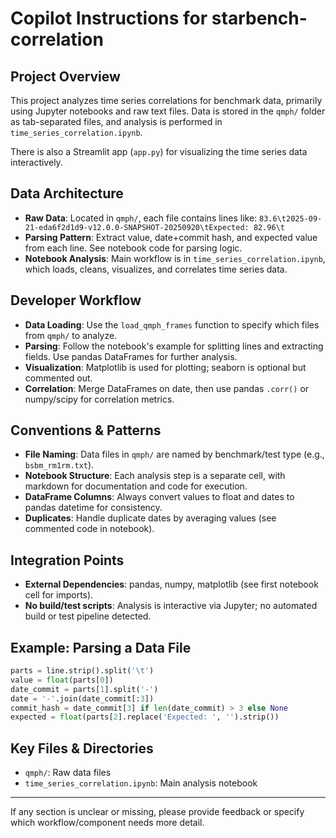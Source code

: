 # Copilot Instructions for starbench-correlation

## Project Overview
This project analyzes time series correlations for benchmark data, primarily using Jupyter notebooks and raw text files. Data is stored in the `qmph/` folder as tab-separated files, and analysis is performed in `time_series_correlation.ipynb`.

There is also a Streamlit app (`app.py`) for visualizing the time series data interactively.

## Data Architecture
- **Raw Data**: Located in `qmph/`, each file contains lines like:
  `83.6\t2025-09-21-eda6f2d1d9-v12.0.0-SNAPSHOT-20250920\tExpected: 82.96\t`
- **Parsing Pattern**: Extract value, date+commit hash, and expected value from each line. See notebook code for parsing logic.
- **Notebook Analysis**: Main workflow is in `time_series_correlation.ipynb`, which loads, cleans, visualizes, and correlates time series data.

## Developer Workflow
- **Data Loading**: Use the `load_qmph_frames` function to specify which files from `qmph/` to analyze.
- **Parsing**: Follow the notebook's example for splitting lines and extracting fields. Use pandas DataFrames for further analysis.
- **Visualization**: Matplotlib is used for plotting; seaborn is optional but commented out.
- **Correlation**: Merge DataFrames on date, then use pandas `.corr()` or numpy/scipy for correlation metrics.

## Conventions & Patterns
- **File Naming**: Data files in `qmph/` are named by benchmark/test type (e.g., `bsbm_rm1rm.txt`).
- **Notebook Structure**: Each analysis step is a separate cell, with markdown for documentation and code for execution.
- **DataFrame Columns**: Always convert values to float and dates to pandas datetime for consistency.
- **Duplicates**: Handle duplicate dates by averaging values (see commented code in notebook).

## Integration Points
- **External Dependencies**: pandas, numpy, matplotlib (see first notebook cell for imports).
- **No build/test scripts**: Analysis is interactive via Jupyter; no automated build or test pipeline detected.

## Example: Parsing a Data File
```python
parts = line.strip().split('\t')
value = float(parts[0])
date_commit = parts[1].split('-')
date = '-'.join(date_commit[:3])
commit_hash = date_commit[3] if len(date_commit) > 3 else None
expected = float(parts[2].replace('Expected: ', '').strip())
```

## Key Files & Directories
- `qmph/`: Raw data files
- `time_series_correlation.ipynb`: Main analysis notebook

---
If any section is unclear or missing, please provide feedback or specify which workflow/component needs more detail.